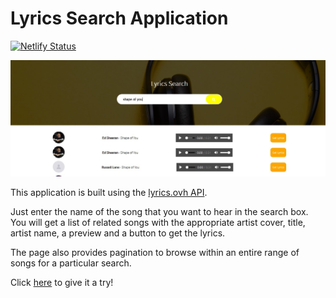 # Lyrics Search Application

[![Netlify Status](https://api.netlify.com/api/v1/badges/7686965d-54ca-4035-8645-7875b97436d1/deploy-status)](https://app.netlify.com/sites/lyrics-search-application/deploys)

<img src="readmeimg.jpg">

This application is built using the [lyrics.ovh API](https://lyricsovh.docs.apiary.io/#).

Just enter the name of the song that you want to hear in the search box. You will get a list of related songs with the appropriate artist cover, title, artist name, a preview and a button to get the lyrics.

The page also provides pagination to browse within an entire range of songs for a particular search.

Click [here](https://lyrics-search-application.netlify.app/) to give it a try!